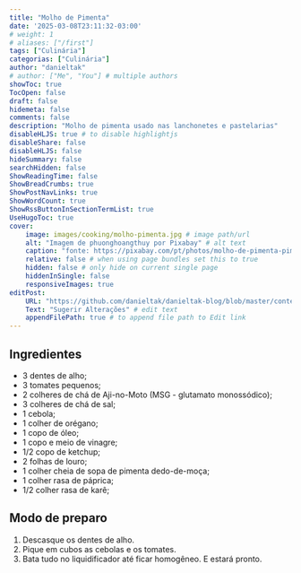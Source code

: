 ```yaml
---
title: "Molho de Pimenta"
date: '2025-03-08T23:11:32-03:00'
# weight: 1
# aliases: ["/first"]
tags: ["Culinária"]
categorias: ["Culinária"]
author: "danieltak"
# author: ["Me", "You"] # multiple authors
showToc: true
TocOpen: false
draft: false
hidemeta: false
comments: false
description: "Molho de pimenta usado nas lanchonetes e pastelarias"
disableHLJS: true # to disable highlightjs
disableShare: false
disableHLJS: false
hideSummary: false
searchHidden: false
ShowReadingTime: false
ShowBreadCrumbs: true
ShowPostNavLinks: true
ShowWordCount: true
ShowRssButtonInSectionTermList: true
UseHugoToc: true
cover:
    image: images/cooking/molho-pimenta.jpg # image path/url
    alt: "Imagem de phuonghoangthuy por Pixabay" # alt text
    caption: "fonte: https://pixabay.com/pt/photos/molho-de-pimenta-pimenta-comida-4896001/" # display caption under cover
    relative: false # when using page bundles set this to true
    hidden: false # only hide on current single page
    hiddenInSingle: false
    responsiveImages: true
editPost:
    URL: "https://github.com/danieltak/danieltak-blog/blob/master/content"
    Text: "Sugerir Alterações" # edit text
    appendFilePath: true # to append file path to Edit link
---
```


## Ingredientes

- 3 dentes de alho;
- 3 tomates pequenos;
- 2 colheres de chá de Aji-no-Moto (MSG - glutamato monossódico);
- 3 colheres de chá de sal;
- 1 cebola;
- 1 colher de orégano;
- 1 copo de óleo;
- 1 copo e meio de vinagre;
- 1/2 copo de ketchup;
- 2 folhas de louro;
- 1 colher cheia de sopa de pimenta dedo-de-moça;
- 1 colher rasa de páprica;
- 1/2 colher rasa de karê;

## Modo de preparo

1. Descasque os dentes de alho.
2. Pique em cubos as cebolas e os tomates.
3. Bata tudo no liquidificador até ficar homogêneo. E estará pronto.

